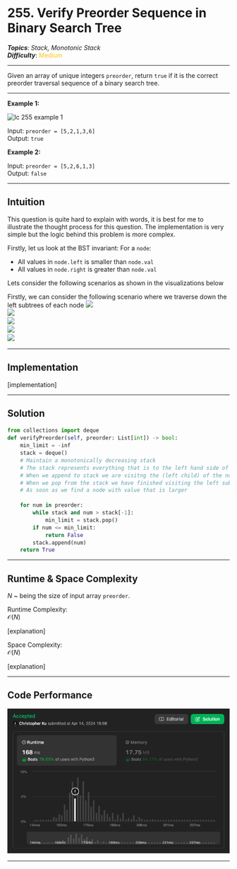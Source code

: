 # 255. Verify Preorder Sequence in Binary Search Tree
***Topics***: *Stack, Monotonic Stack*  
***Difficulty***: <span style="color: #fac31d;">Medium</span>
<!-- green: #46c6c2, yellow: #fac31d, red: #f8615c-->
---
Given an array of unique integers `preorder`, return `true` if it is the correct preorder traversal sequence of a binary search tree.

---
**Example 1:**  

![ lc 255 example 1 ](https://assets.leetcode.com/uploads/2021/03/12/preorder-tree.jpg)

Input: `preorder = [5,2,1,3,6]`  
Output: `true`  

**Example 2:**  

Input: `preorder = [5,2,6,1,3]`  
Output: `false`  

---
## Intuition
This question is quite hard to explain with words, it is best for me to illustrate the thought process for this question. The implementation is very simple but the logic behind this problem is more complex.

Firstly, let us look at the BST invariant:
For a `node`:
- All values in `node.left` is smaller than `node.val`
- All values in `node.right` is greater than `node.val`

Lets consider the following scenarios as shown in the visualizations below

Firstly, we can consider the following scenario where we traverse down the left subtrees of each node
![](https://assets.leetcode.com/static_assets/media/original_images/255/1.png)  
![](https://assets.leetcode.com/static_assets/media/original_images/255/2.png)  
![](https://assets.leetcode.com/static_assets/media/original_images/255/3.png)  
![](https://assets.leetcode.com/static_assets/media/original_images/255/4.png)  
![](https://assets.leetcode.com/static_assets/media/original_images/255/5.png)  

---
## Implementation
[implementation]

---
## Solution
```python
from collections import deque
def verifyPreorder(self, preorder: List[int]) -> bool:
    min_limit = -inf
    stack = deque()
    # Maintain a monotonically decreasing stack
    # The stack represents everything that is to the left hand side of the tree
    # When we append to stack we are visitng the (left child) of the node on top of the stack
    # When we pop from the stack we have finished visiting the left subtree of the popped node
    # As soon as we find a node with value that is larger

    for num in preorder:
        while stack and num > stack[-1]:
            min_limit = stack.pop()
        if num <= min_limit:
            return False
        stack.append(num)
    return True
```
---
## Runtime & Space Complexity
$N$ ~ being the size of input array `preorder`.  

Runtime Complexity:  
$\mathcal{O}(N)$

[explanation]

Space Complexity:  
$\mathcal{O}(N)$

[explanation]

---
## Code Performance
![255 code performance](../y_resources/code-performances/lc-255..png)

---